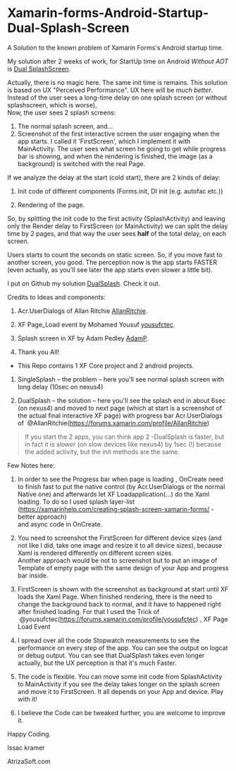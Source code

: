 Xamarin-forms-Android-Startup-Dual-Splash-Screen
================================================

A Solution to the known problem of Xamarin Forms's Android startup time.

My solution after 2 weeks of work, for StartUp time on Android *Without AOT* is
[Dual
SplashScreen](https://github.com/IssacKramer/Xamarin-forms-Android-Startup-Dual-Splash-Screen)*.*

Actually, there is no magic here. The same init time is remains. This solution
is based on UX "Perceived Performance". UX here will be *much better*.  
Instead of the user sees a long-time delay on one splash screen (or without
splashscreen, which is worse),  
Now, the user sees 2 splash screens:  
1. The normal splash screen, and…  
2. Screenshot of the first interactive screen the user engaging when the app
starts. I called it 'FirstScreen', which I implement it with MainActivity. The
user sees what screen he going to get while progress bar is showing, and when
the rendering is finished, the image (as a background) is switched with the real
Page.

If we analyze the delay at the start (cold start), there are 2 kinds of delay:

1.  Init code of different components (Forms.init, DI init (e.g. autofac etc.))

2.  Rendering of the page.

So, by splitting the init code to the first activity (SplashActivity) and
leaving only the Render delay to FirstScreen (or MainActivity) we can split the
delay time by 2 pages, and that way the user sees **half** of the total delay,
on each screen.

Users starts to count the seconds on static screen. So, if you move fast to
another screen, you good. The perception now is the app starts FASTER (even
actually, as you'll see later the app starts even slower a little bit).

I put on Github my solution
[DualSplash](https://github.com/IssacKramer/Xamarin-forms-Android-Startup-Dual-Splash-Screen).
Check it out.

Credits to Ideas and components:

1.  Acr.UserDialogs of Allan Ritchie
    [AllanRitchie](https://forums.xamarin.com/profile/AllanRitchie).

2.  XF Page_Load event by Mohamed Yousuf
    [yousufctec](https://forums.xamarin.com/profile/yousufctec).

3.  Splash screen in XF by Adam Pedley
    [AdamP](https://forums.xamarin.com/profile/AdamP).

4.  Thank you All!

-   This Repo contains 1 XF Core project and 2 android projects.

1.  SingleSplash – the problem – here you'll see normal splash screen with long
    delay (10sec on nexus4)

2.  DualSplash – the solution – here you'll see the splash end in about 6sec (on
    nexus4) and moved to next page (which at start is a screenshot of the actual
    final interactive XF page) with progress bar Acr.UserDialogs of
     \@AllanRitchie(https://forums.xamarin.com/profile/AllanRitchie)

>   If you start the 2 apps, you can think app 2 -DualSplash is faster, but in
>   fact it is *slower* (on slow devices like nexus4) by 1sec (!) because the
>   added activity, but the init methods are the same.

Few Notes here:

1.  In order to see the Progress bar when page is loading , OnCreate need to
    finish fast to put the native control (by Acr.UserDialogs or the normal
    Native one) and afterwards let XF Loadapplication(…) do the Xaml loading. To
    do so I used splash layer-list
    (<https://xamarinhelp.com/creating-splash-screen-xamarin-forms/> - better
    approach)  
    and async code in OnCreate.

2.  You need to screenshot the FirstScreen for different device sizes (and not
    like I did, take one image and resize it to all device sizes), because Xaml
    is rendered differently on different screen sizes.  
    Another approach would be not to screenshot but to put an image of Template
    of empty page with the same design of your App and progress bar inside.

3.  FirstScreen is shown with the screenshot as background at start until XF
    loads the Xaml Page. When finished rendering, there is the need to change
    the background back to normal, and it have to happened right after finished
    loading. For that I used the Trick of
     \@yousufctec(https://forums.xamarin.com/profile/yousufctec) , XF Page Load
    Event

4.  I spread over all the code Stopwatch measurements to see the performance on
    every step of the app. You can see the output on logcat or debug output. You
    can see that DualSplash takes even longer actually, but the UX perception is
    that it's much Faster.

5.  The code is flexible. You can move some init code from SplashActivity to
    MainActivity if you see the delay takes longer on the splash screen and move
    it to FirstScreen. It all depends on your App and device. Play with it!

6.  I believe the Code can be tweaked further, you are welcome to improve it.

Happy Coding.

Issac kramer

AtrizaSoft.com

